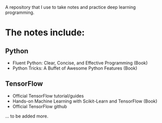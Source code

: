 A repository that I use to take notes and practice deep learning programming.

# The notes include:

## Python 
* Fluent Python: Clear, Concise, and Effective Programming (Book)
* Python Tricks: A Buffet of Awesome Python Features (Book)

## TensorFlow
* Official TensorFlow tutorial/guides
* Hands-on Machine Learning with Scikit-Learn and TensorFlow (Book)
* Official TensorFlow github 

... to be added more.
